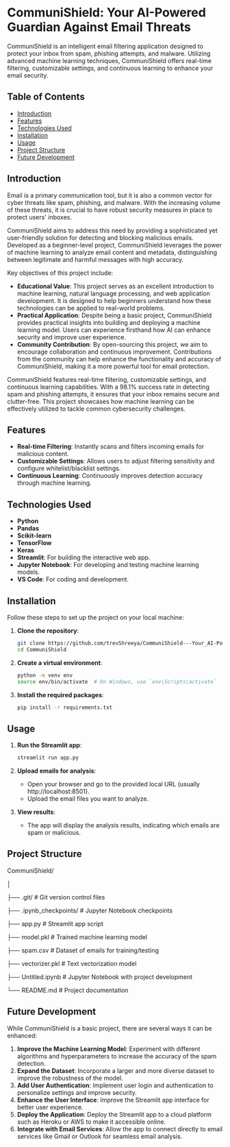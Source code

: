 # CommuniShield: Your AI-Powered Guardian Against Email Threats

CommuniShield is an intelligent email filtering application designed to protect your inbox from spam, phishing attempts, and malware. Utilizing advanced machine learning techniques, CommuniShield offers real-time filtering, customizable settings, and continuous learning to enhance your email security.

## Table of Contents
- [Introduction](#introduction)
- [Features](#features)
- [Technologies Used](#technologies-used)
- [Installation](#installation)
- [Usage](#usage)
- [Project Structure](#project-structure)
- [Future Development](#future-development)

## Introduction
Email is a primary communication tool, but it is also a common vector for cyber threats like spam, phishing, and malware. With the increasing volume of these threats, it is crucial to have robust security measures in place to protect users' inboxes. 

CommuniShield aims to address this need by providing a sophisticated yet user-friendly solution for detecting and blocking malicious emails. Developed as a beginner-level project, CommuniShield leverages the power of machine learning to analyze email content and metadata, distinguishing between legitimate and harmful messages with high accuracy.

Key objectives of this project include:
- **Educational Value**: This project serves as an excellent introduction to machine learning, natural language processing, and web application development. It is designed to help beginners understand how these technologies can be applied to real-world problems.
- **Practical Application**: Despite being a basic project, CommuniShield provides practical insights into building and deploying a machine learning model. Users can experience firsthand how AI can enhance security and improve user experience.
- **Community Contribution**: By open-sourcing this project, we aim to encourage collaboration and continuous improvement. Contributions from the community can help enhance the functionality and accuracy of CommuniShield, making it a more powerful tool for email protection.

CommuniShield features real-time filtering, customizable settings, and continuous learning capabilities. With a 98.1% success rate in detecting spam and phishing attempts, it ensures that your inbox remains secure and clutter-free. This project showcases how machine learning can be effectively utilized to tackle common cybersecurity challenges.

## Features
- **Real-time Filtering**: Instantly scans and filters incoming emails for malicious content.
- **Customizable Settings**: Allows users to adjust filtering sensitivity and configure whitelist/blacklist settings.
- **Continuous Learning**: Continuously improves detection accuracy through machine learning.

## Technologies Used
- **Python**
- **Pandas**
- **Scikit-learn**
- **TensorFlow**
- **Keras**
- **Streamlit**: For building the interactive web app.
- **Jupyter Notebook**: For developing and testing machine learning models.
- **VS Code**: For coding and development.

## Installation
Follow these steps to set up the project on your local machine:

1. **Clone the repository**:
    ```bash
    git clone https://github.com/trevShreeya/CommuniShield---Your_AI-Powered_Guardian_Against_Email_Threats.git
    cd CommuniShield
    ```

2. **Create a virtual environment**:
    ```bash
    python -m venv env
    source env/bin/activate  # On Windows, use `env\Scripts\activate`
    ```

3. **Install the required packages**:
    ```bash
    pip install -r requirements.txt
    ```

## Usage
1. **Run the Streamlit app**:
    ```bash
    streamlit run app.py
    ```

2. **Upload emails for analysis**:
   - Open your browser and go to the provided local URL (usually http://localhost:8501).
   - Upload the email files you want to analyze.

3. **View results**:
   - The app will display the analysis results, indicating which emails are spam or malicious.

## Project Structure
CommuniShield/

│

├── .git/ # Git version control files

├── .ipynb_checkpoints/ # Jupyter Notebook checkpoints

├── app.py # Streamlit app script

├── model.pkl # Trained machine learning model

├── spam.csv # Dataset of emails for training/testing

├── vectorizer.pkl # Text vectorization model

├── Untitled.ipynb # Jupyter Notebook with project development

└── README.md # Project documentation

## Future Development
While CommuniShield is a basic project, there are several ways it can be enhanced:

1. **Improve the Machine Learning Model**: Experiment with different algorithms and hyperparameters to increase the accuracy of the spam detection.
2. **Expand the Dataset**: Incorporate a larger and more diverse dataset to improve the robustness of the model.
3. **Add User Authentication**: Implement user login and authentication to personalize settings and improve security.
4. **Enhance the User Interface**: Improve the Streamlit app interface for better user experience.
5. **Deploy the Application**: Deploy the Streamlit app to a cloud platform such as Heroku or AWS to make it accessible online.
6. **Integrate with Email Services**: Allow the app to connect directly to email services like Gmail or Outlook for seamless email analysis.
